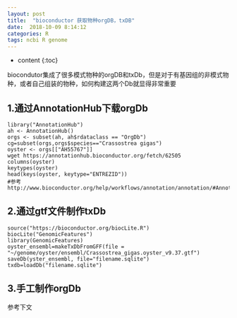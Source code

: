 ```yaml
---
layout: post
title:  "bioconductor 获取物种orgDB，txDB"
date:  2018-10-09 8:14:12    
categories: R
tags: ncbi R genome
---
```


* content
{:toc}

biocondutor集成了很多模式物种的orgDB和txDb，但是对于有基因组的非模式物种，或者自己组装的物种，如何构建这两个Db就显得非常重要

##  1.通过AnnotationHub下载orgDb

```
library("AnnotationHub")
ah <- AnnotationHub()
orgs <- subset(ah, ah$rdataclass == "OrgDb")
cg=subset(orgs,orgs$species=="Crassostrea gigas")
oyster <- orgs[["AH55767"]]
wget https://annotationhub.bioconductor.org/fetch/62505
columns(oyster)
keytypes(oyster)
head(keys(oyster, keytype="ENTREZID"))
#参考http://www.bioconductor.org/help/workflows/annotation/annotation/#AnnotationHub
```

##  2.通过gtf文件制作txDb

```
source("https://bioconductor.org/biocLite.R")
biocLite("GenomicFeatures")
library(GenomicFeatures)
oyster_ensembl=makeTxDbFromGFF(file = "~/genome/oyster/ensembl/Crassostrea_gigas.oyster_v9.37.gtf")
saveDb(yster_ensembl, file="filename.sqlite")
txdb=loadDb("filename.sqlite")
```


##  3.手工制作orgDb

参考下文